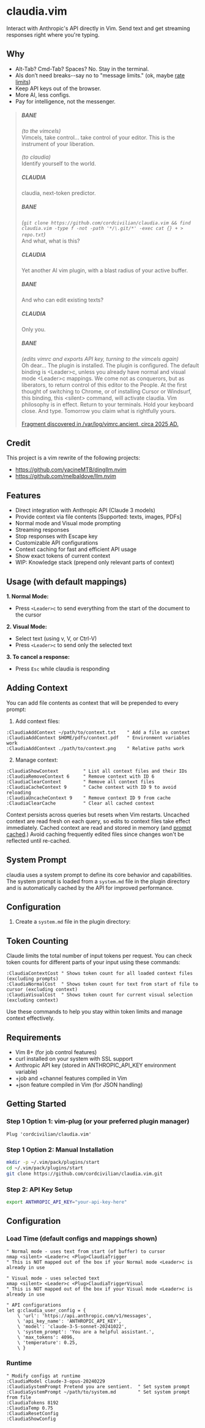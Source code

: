 # claudia.vim

Interact with Anthropic's API directly in Vim.
Send text and get streaming responses right where you're typing.

## Why

- Alt-Tab? Cmd-Tab? Spaces? No. Stay in the terminal.
- AIs don’t need breaks--say no to "message limits." (ok, maybe [rate limits](https://docs.anthropic.com/en/api/rate-limits))
- Keep API keys out of the browser.
- More AI, less configs.
- Pay for intelligence, not the messenger.

> ##### BANE
> _(to the vimcels)_<br>
> Vimcels, take control... take control of your editor. This is the instrument of your liberation.<br><br>
> _(to claudia)_<br>
> Identify yourself to the world.
> ##### _CLAUDIA_
> claudia, next-token predictor.
> ##### BANE
> _(`git clone https://github.com/cordcivilian/claudia.vim && find claudia.vim -type f -not -path '*/\.git/*' -exec cat {} + > repo.txt`)_<br>
> And what, what is this?
> ##### _CLAUDIA_
> Yet another AI vim plugin, with a blast radius of your active buffer.
> ##### BANE
> And who can edit existing texts?
> ##### _CLAUDIA_
> Only you.
> ##### BANE
> _(edits vimrc and exports API key, turning to the vimcels again)_<br>
> Oh dear... The plugin is installed. The plugin is configured. The default binding is \<Leader\>c, unless you already have normal and visual mode \<Leader\>c mappings. We come not as conquerors, but as liberators, to return control of this editor to the People. At the first thought of switching to Chrome, or of installing Cursor or Windsurf, this binding, this \<silent\> command, will activate claudia. Vim philosophy is in effect. Return to your terminals. Hold your keyboard close. And type. Tomorrow you claim what is rightfully yours.
> <br><br>[Fragment discovered in /var/log/vimrc.ancient, circa 2025 AD.](https://www.youtube.com/watch?v=XMjB2jjfw8w&t=157s)

## Credit

This project is a vim rewrite of the following projects:
- https://github.com/yacineMTB/dingllm.nvim
- https://github.com/melbaldove/llm.nvim

## Features

- Direct integration with Anthropic API (Claude 3 models)
- Provide context via file contents [Supported: texts, images, PDFs]
- Normal mode and Visual mode prompting
- Streaming responses
- Stop responses with Escape key
- Customizable API configurations
- Context caching for fast and efficient API usage
- Show exact tokens of current context
- WIP: Knowledge stack (prepend only relevant parts of context)

## Usage (with default mappings)

**1. Normal Mode:**
- Press `<Leader>c` to send everything from the start of the document to the cursor

**2. Visual Mode:**
- Select text (using v, V, or Ctrl-V)
- Press `<Leader>c` to send only the selected text

**3. To cancel a response:**
- Press `Esc` while claudia is responding

## Adding Context

You can add file contents as context that will be prepended to every prompt:

1. Add context files:
```vim
:ClaudiaAddContext ~/path/to/context.txt    " Add a file as context
:ClaudiaAddContext $HOME/pdfs/context.pdf   " Environment variables work
:ClaudiaAddContext ./path/to/context.png    " Relative paths work
```
2. Manage context:
```vim
:ClaudiaShowContext         " List all context files and their IDs
:ClaudiaRemoveContext 6     " Remove context with ID 6
:ClaudiaClearContext        " Remove all context files
:ClaudiaCacheContext 9      " Cache context with ID 9 to avoid reloading
:ClaudiaUncacheContext 9    " Remove context ID 9 from cache
:ClaudiaClearCache          " Clear all cached context
```
Context persists across queries but resets when Vim restarts.  Uncached context
are read fresh on each query, so edits to context files take effect
immediately. Cached context are read and stored in memory (and [prompt
cached](https://docs.anthropic.com/en/docs/build-with-claude/prompt-caching).)
Avoid caching frequently edited files since changes won't be reflected until
re-cached.

## System Prompt

claudia uses a system prompt to define its core behavior and capabilities. The
system prompt is loaded from a `system.md` file in the plugin directory and is
automatically cached by the API for improved performance.

## Configuration
1. Create a `system.md` file in the plugin directory:

## Token Counting

Claude limits the total number of input tokens per request. You can check token
counts for different parts of your input using these commands:
```vim
:ClaudiaContextCost " Shows token count for all loaded context files (excluding prompts)
:ClaudiaNormalCost  " Shows token count for text from start of file to cursor (excluding context)
:ClaudiaVisualCost  " Shows token count for current visual selection (excluding context)
```
Use these commands to help you stay within token limits and manage context
effectively.

## Requirements

- Vim 8+ (for job control features)
- curl installed on your system with SSL support
- Anthropic API key (stored in ANTHROPIC_API_KEY environment variable)
- +job and +channel features compiled in Vim
- +json feature compiled in Vim (for JSON handling)

## Getting Started

### Step 1 Option 1: vim-plug (or your preferred plugin manager)
```vim
Plug 'cordcivilian/claudia.vim'
```
### Step 1 Option 2: Manual Installation
```bash
mkdir -p ~/.vim/pack/plugins/start
cd ~/.vim/pack/plugins/start
git clone https://github.com/cordcivilian/claudia.vim.git
```
### Step 2: API Key Setup
```bash
export ANTHROPIC_API_KEY="your-api-key-here"
```
## Configuration

### Load Time (default configs and mappings shown)
```vim
" Normal mode - uses text from start (of buffer) to cursor
nmap <silent> <Leader>c <Plug>ClaudiaTrigger
" This is NOT mapped out of the box if your Normal mode <Leader>c is already in use

" Visual mode - uses selected text
xmap <silent> <Leader>c <Plug>ClaudiaTriggerVisual
" This is NOT mapped out of the box if your Visual mode <Leader>c is already in use

" API configurations
let g:claudia_user_config = {
    \ 'url': 'https://api.anthropic.com/v1/messages',
    \ 'api_key_name': 'ANTHROPIC_API_KEY',
    \ 'model': 'claude-3-5-sonnet-20241022',
    \ 'system_prompt': 'You are a helpful assistant.',
    \ 'max_tokens': 4096,
    \ 'temperature': 0.25,
    \ }
```
### Runtime
```vim
" Modify configs at runtime
:ClaudiaModel claude-3-opus-20240229
:ClaudiaSystemPrompt Pretend you are sentient.  " Set system prompt
:ClaudiaSystemPrompt ~/path/to/system.md        " Set system prompt from file
:ClaudiaTokens 8192
:ClaudiaTemp 0.75
:ClaudiaResetConfig
:ClaudiaShowConfig
```
